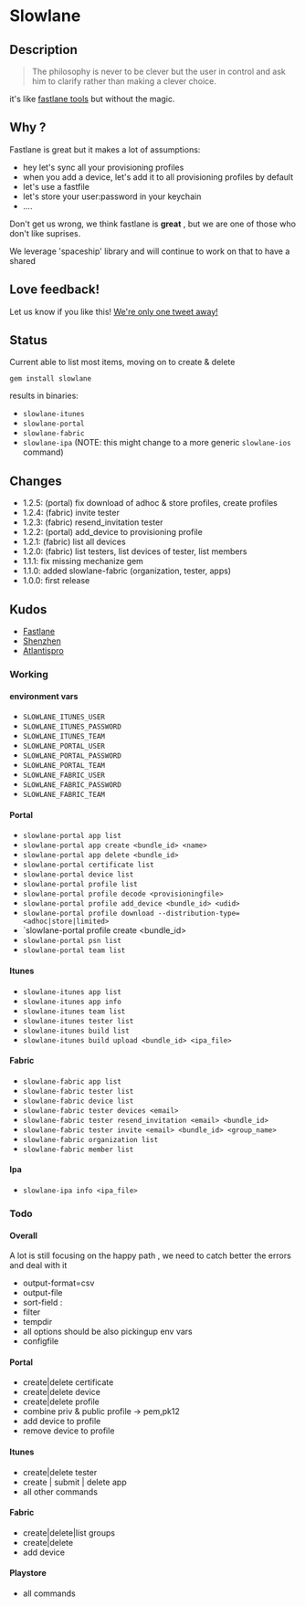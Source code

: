 # Slowlane
## Description
> The philosophy is never to be clever but the user in control and ask him to clarify rather than making a clever choice.

it's like [fastlane tools](https://fastlane.tools) but without the magic.

## Why ? 

Fastlane is great but it makes a lot of assumptions:
- hey let's sync all your provisioning profiles
- when you add a device, let's add it to all provisioning profiles by default
- let's use a fastfile
- let's store your user:password in your keychain
- ....

Don't get us wrong, we think fastlane is  **great** , but we are one of those who don't like suprises.

We leverage 'spaceship' library and will continue to work on that to have a shared 

## Love feedback!
Let us know if you like this! [We're only one tweet away!](http://twitter.com/slowlanetools)

## Status
Current able to list most items, moving on to create & delete

`gem install slowlane`

results in binaries: 
- `slowlane-itunes`
- `slowlane-portal`
- `slowlane-fabric`
- `slowlane-ipa` (NOTE: this might change to a more generic `slowlane-ios` command)

## Changes
- 1.2.5: (portal) fix download of adhoc & store profiles, create profiles
- 1.2.4: (fabric) invite tester
- 1.2.3: (fabric) resend_invitation tester
- 1.2.2: (portal) add_device to provisioning profile
- 1.2.1: (fabric) list all devices
- 1.2.0: (fabric) list testers, list devices of tester, list members
- 1.1.1: fix missing mechanize gem
- 1.1.0: added slowlane-fabric (organization, tester, apps)
- 1.0.0: first release 

## Kudos
- [Fastlane](https://github.com/fastlane/fastlane)
- [Shenzhen](https://github.com/nomad/shenzhen)
- [Atlantispro](https://github.com/Legoless/Atlantis)

### Working
#### environment vars
- `SLOWLANE_ITUNES_USER`
- `SLOWLANE_ITUNES_PASSWORD`
- `SLOWLANE_ITUNES_TEAM`
- `SLOWLANE_PORTAL_USER`
- `SLOWLANE_PORTAL_PASSWORD`
- `SLOWLANE_PORTAL_TEAM`
- `SLOWLANE_FABRIC_USER`
- `SLOWLANE_FABRIC_PASSWORD`
- `SLOWLANE_FABRIC_TEAM`

#### Portal
- `slowlane-portal app list`
- `slowlane-portal app create <bundle_id> <name>`
- `slowlane-portal app delete <bundle_id>`
- `slowlane-portal certificate list`
- `slowlane-portal device list`
- `slowlane-portal profile list`
- `slowlane-portal profile decode <provisioningfile>`
- `slowlane-portal profile add_device <bundle_id> <udid>`
- `slowlane-portal profile download --distribution-type=<adhoc|store|limited>`
- `slowlane-portal profile create <bundle_id>
- `slowlane-portal psn list`
- `slowlane-portal team list`

#### Itunes
- `slowlane-itunes app list`
- `slowlane-itunes app info`
- `slowlane-itunes team list`
- `slowlane-itunes tester list`
- `slowlane-itunes build list`
- `slowlane-itunes build upload <bundle_id> <ipa_file>`

#### Fabric
- `slowlane-fabric app list`
- `slowlane-fabric tester list`
- `slowlane-fabric device list`
- `slowlane-fabric tester devices <email>`
- `slowlane-fabric tester resend_invitation <email> <bundle_id>`
- `slowlane-fabric tester invite <email> <bundle_id> <group_name>`
- `slowlane-fabric organization list`
- `slowlane-fabric member list`

#### Ipa
- `slowlane-ipa info <ipa_file>`

### Todo
#### Overall
A lot is still focusing on the happy path , we need to catch better the errors and deal with it
- output-format=csv
- output-file
- sort-field : 
- filter
- tempdir
- all options should be also pickingup env vars
- configfile

#### Portal
- create|delete certificate
- create|delete device
- create|delete profile
- combine priv & public profile -> pem,pk12
- add device to profile
- remove device to profile

#### Itunes
- create|delete tester
- create | submit | delete app
- all other commands

#### Fabric
- create|delete|list groups
- create|delete
- add device

#### Playstore
- all commands
